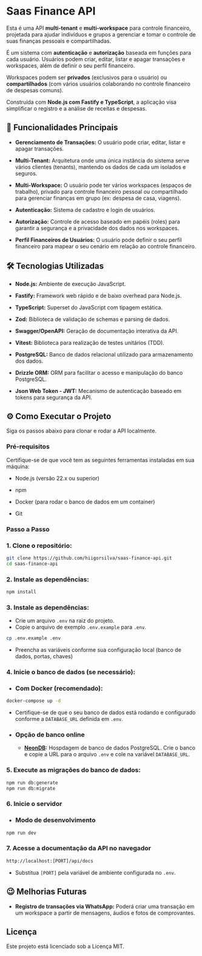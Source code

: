 # Saas Finance API

Esta é uma API **multi-tenant** e **multi-workspace** para controle financeiro, projetada para ajudar indivíduos e grupos a gerenciar e tomar o controle de suas finanças pessoais e compartilhadas. 

É um sistema com **autenticação** e **autorização** baseada em funções para cada usuário. Usuários podem criar, editar, listar e apagar transações e workspaces, além de definir o seu perfil financeiro. 

Workspaces podem ser **privados** (exclusivos para o usuário) ou **compartilhados** (com vários usuários colaborando no controle financeiro de despesas comuns).

Construída com **Node.js com Fastify e TypeScript**, a aplicação visa simplificar o registro e a análise de receitas e despesas.

## 🚀 Funcionalidades Principais

- **Gerenciamento de Transações:** O usuário pode criar, editar, listar e apagar transações.

- **Multi-Tenant:** Arquitetura onde uma única instância do sistema serve vários clientes (tenants), mantendo os dados de cada um isolados e seguros.

- **Multi-Workspace:** O usuário pode ter vários workspaces (espaços de trabalho), privado para controle financeiro pessoal ou compartilhado para gerenciar finanças em grupo (ex: despesa de casa, viagens).

- **Autenticação:** Sistema de cadastro e login de usuários.

- **Autorização:** Controle de acesso baseado em papéis (roles) para garantir a segurança e a privacidade dos dados nos workspaces.

- **Perfil Financeiros de Usuários:** O usuário pode definir o seu perfil financeiro para mapear o seu cenário em relação ao controle financeiro.

## 🛠️ Tecnologias Utilizadas

- **Node.js:** Ambiente de execução JavaScript.

- **Fastify:** Framework web rápido e de baixo overhead para Node.js.

- **TypeScript:** Superset do JavaScript com tipagem estática.

- **Zod:** Biblioteca de validação de schemas e parsing de dados.

- **Swagger/OpenAPI:** Geração de documentação interativa da API.

- **Vitest:** Biblioteca para realização de testes unitários (TDD).

- **PostgreSQL:** Banco de dados relacional utilizado para armazenamento dos dados.

- **Drizzle ORM:** ORM para facilitar o acesso e manipulação do banco PostgreSQL.

- **Json Web Token - JWT:** Mecanismo de autenticação baseado em tokens para segurança da API.

## ⚙️ Como Executar o Projeto

Siga os passos abaixo para clonar e rodar a API localmente.

### Pré-requisitos

Certifique-se de que você tem as seguintes ferramentas instaladas em sua máquina:

- Node.js (versão 22.x ou superior)

- npm

- Docker (para rodar o banco de dados em um container)

- Git

### Passo a Passo

### 1. Clone o repositório:

```bash
git clone https://github.com/hiigorsilva/saas-finance-api.git
cd saas-finance-api
```

### 2. Instale as dependências:

```bash
npm install
```

### 3. Instale as dependências:

- Crie um arquivo `.env` na raiz do projeto.
- Copie o arquivo de exemplo `.env.example` para `.env`.

```bash
cp .env.example .env
```

- Preencha as variáveis conforme sua configuração local (banco de dados, portas, chaves)

### 4. Inicie o banco de dados (se necessário):

- ### Com Docker (recomendado):

```bash
docker-compose up -d
```

- Certifique-se de que o seu banco de dados está rodando e configurado conforme a `DATABASE_URL` definida em `.env`.

- ### Opção de banco online
  
  - **[NeonDB](neon.com):** Hospdagem de banco de dados PostgreSQL. Crie o banco e copie a URL para o arquivo `.env` e cole na variável `DATABASE_URL`.




### 5. Execute as migrações do banco de dados:

```bash
npm run db:generate
npm run db:migrate
```

### 6. Inicie o servidor

- ### Modo de desenvolvimento

```bash
npm run dev
```

### 7. Acesse a documentação da API no navegador

```bash
http://localhost:[PORT]/api/docs
```

- Substitua `[PORT]` pela variável de ambiente configurada no `.env`.


## 😉 Melhorias Futuras

- **Registro de transações via WhatsApp:** Poderá criar uma transação em um workspace a partir de mensagens, áudios e fotos de comprovantes.


## Licença

Este projeto está licenciado sob a Licença MIT.